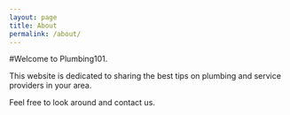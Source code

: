 ```yaml
---
layout: page
title: About
permalink: /about/
---
```


#Welcome to Plumbing101. 


This website is dedicated to sharing the best tips on plumbing and service providers in your area.


Feel free to look around and contact us.